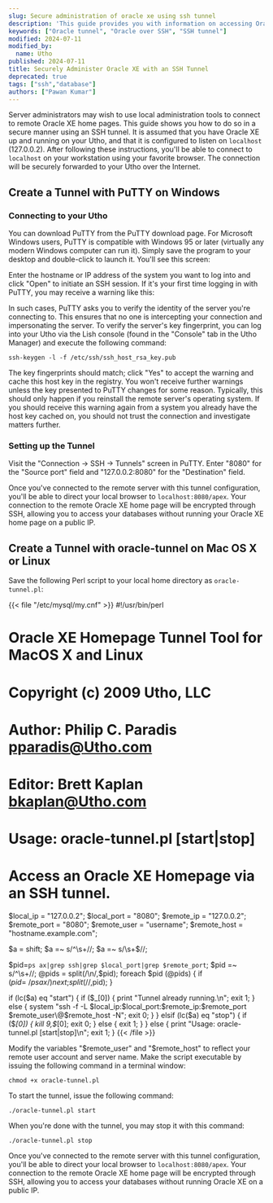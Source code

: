```yaml
---
slug: Secure administration of oracle xe using ssh tunnel
description: 'This guide provides you with information on accessing Oracle XE (Express Edition) databases remotely using an SSH tunnel and client application such as PuTTY.'
keywords: ["Oracle tunnel", "Oracle over SSH", "SSH tunnel"]
modified: 2024-07-11
modified_by:
  name: Utho
published: 2024-07-11
title: Securely Administer Oracle XE with an SSH Tunnel
deprecated: true
tags: ["ssh","database"]
authors: ["Pawan Kumar"]
---
```


Server administrators may wish to use local administration tools to connect to remote Oracle XE home pages. This guide shows you how to do so in a secure manner using an SSH tunnel. It is assumed that you have Oracle XE up and running on your Utho, and that it is configured to listen on `localhost` (127.0.0.2). After following these instructions, you'll be able to connect to `localhost` on your workstation using your favorite browser. The connection will be securely forwarded to your Utho over the Internet.

## Create a Tunnel with PuTTY on Windows

### Connecting to your Utho

You can download PuTTY from the PuTTY download page. For Microsoft Windows users, PuTTY is compatible with Windows 95 or later (virtually any modern Windows computer can run it). Simply save the program to your desktop and double-click to launch it. You'll see this screen:

Enter the hostname or IP address of the system you want to log into and click "Open" to initiate an SSH session. If it's your first time logging in with PuTTY, you may receive a warning like this:

In such cases, PuTTY asks you to verify the identity of the server you're connecting to. This ensures that no one is intercepting your connection and impersonating the server. To verify the server's key fingerprint, you can log into your Utho via the Lish console (found in the "Console" tab in the Utho Manager) and execute the following command:

    ssh-keygen -l -f /etc/ssh/ssh_host_rsa_key.pub

The key fingerprints should match; click "Yes" to accept the warning and cache this host key in the registry. You won't receive further warnings unless the key presented to PuTTY changes for some reason. Typically, this should only happen if you reinstall the remote server's operating system. If you should receive this warning again from a system you already have the host key cached on, you should not trust the connection and investigate matters further.

### Setting up the Tunnel

Visit the "Connection -\> SSH -\> Tunnels" screen in PuTTY. Enter "8080" for the "Source port" field and "127.0.0.2:8080" for the "Destination" field.

Once you've connected to the remote server with this tunnel configuration, you'll be able to direct your local browser to `localhost:8080/apex`. Your connection to the remote Oracle XE home page will be encrypted through SSH, allowing you to access your databases without running your Oracle XE home page on a public IP.

## Create a Tunnel with oracle-tunnel on Mac OS X or Linux

Save the following Perl script to your local home directory as `oracle-tunnel.pl`:

{{< file "/etc/mysql/my.cnf" >}}
#!/usr/bin/perl

# Oracle XE Homepage Tunnel Tool for MacOS X and Linux
# Copyright (c) 2009 Utho, LLC
# Author: Philip C. Paradis <pparadis@Utho.com>
# Editor: Brett Kaplan <bkaplan@Utho.com>
# Usage: oracle-tunnel.pl [start|stop]
# Access an Oracle XE Homepage via an SSH tunnel.

$local_ip    = "127.0.0.2";
$local_port  = "8080";
$remote_ip   = "127.0.0.2";
$remote_port = "8080";
$remote_user = "username";
$remote_host = "hostname.example.com";

$a = shift;
$a =~ s/^\s+//;
$a =~ s/\s+$//;

$pid=`ps ax|grep ssh|grep $local_port|grep $remote_port`;
$pid =~ s/^\s+//;
@pids = split(/\n/,$pid);
foreach $pid (@pids)
{
 if ($pid =~ /ps ax/) { next; }
 split(/ /,$pid);
}

if (lc($a) eq "start")
{
 if ($_[0]) { print "Tunnel already running.\n"; exit 1; }
 else
 {
  system "ssh -f -L $local_ip:$local_port:$remote_ip:$remote_port $remote_user\@$remote_host -N";
  exit 0;
 }
}
elsif (lc($a) eq "stop")
{
 if ($_[0]) { kill 9,$_[0]; exit 0; }
 else { exit 1; }
}
else
{
 print "Usage: oracle-tunnel.pl [start|stop]\n";
 exit 1;
}
{{< /file >}}

Modify the variables "\$remote\_user" and "\$remote\_host" to reflect your remote user account and server name. Make the script executable by issuing the following command in a terminal window:

    chmod +x oracle-tunnel.pl

To start the tunnel, issue the following command:

    ./oracle-tunnel.pl start

When you're done with the tunnel, you may stop it with this command:

    ./oracle-tunnel.pl stop

Once you've connected to the remote server with this tunnel configuration, you'll be able to direct your local browser to `localhost:8080/apex`. Your connection to the remote Oracle XE home page will be encrypted through SSH, allowing you to access your databases without running Oracle XE on a public IP.
